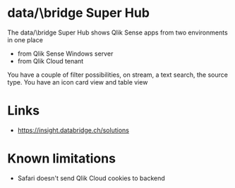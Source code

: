 # data/\bridge Super Hub

The data/\bridge Super Hub shows Qlik Sense apps from two environments in one place

- from Qlik Sense Windows server
- from Qlik Cloud tenant

You have a couple of filter possibilities, on stream, a text search, the source type. You have an icon card view
and table view

# Links

- https://insight.databridge.ch/solutions

# Known limitations

- Safari doesn't send Qlik Cloud cookies to backend
